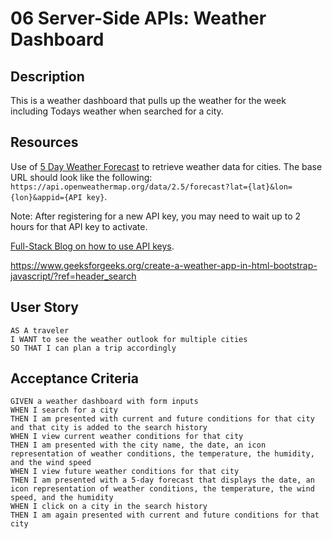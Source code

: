 # 06 Server-Side APIs: Weather Dashboard

## Description

This is a weather dashboard that pulls up the weather for the week including Todays weather when searched for a city.



## Resources 

Use of [5 Day Weather Forecast](https://openweathermap.org/forecast5) to retrieve weather data for cities. The base URL should look like the following: `https://api.openweathermap.org/data/2.5/forecast?lat={lat}&lon={lon}&appid={API key}`. 

Note: After registering for a new API key, you may need to wait up to 2 hours for that API key to activate.


[Full-Stack Blog on how to use API keys](https://coding-boot-camp.github.io/full-stack/apis/how-to-use-api-keys).


https://www.geeksforgeeks.org/create-a-weather-app-in-html-bootstrap-javascript/?ref=header_search



## User Story

```
AS A traveler
I WANT to see the weather outlook for multiple cities
SO THAT I can plan a trip accordingly
```

## Acceptance Criteria

```
GIVEN a weather dashboard with form inputs
WHEN I search for a city
THEN I am presented with current and future conditions for that city and that city is added to the search history
WHEN I view current weather conditions for that city
THEN I am presented with the city name, the date, an icon representation of weather conditions, the temperature, the humidity, and the wind speed
WHEN I view future weather conditions for that city
THEN I am presented with a 5-day forecast that displays the date, an icon representation of weather conditions, the temperature, the wind speed, and the humidity
WHEN I click on a city in the search history
THEN I am again presented with current and future conditions for that city
```
